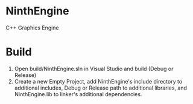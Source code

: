 # NinthEngine
C++ Graphics Engine 

# Build
1. Open build/NinthEngine.sln in Visual Studio and build (Debug or Release)
2. Create a new Empty Project, add NinthEngine's include directory to additional includes, Debug or Release path to additional libraries, and NinthEngine.lib to linker's additional dependencies.
